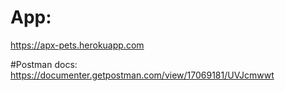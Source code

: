 # App:
https://apx-pets.herokuapp.com

#Postman docs:
https://documenter.getpostman.com/view/17069181/UVJcmwwt
